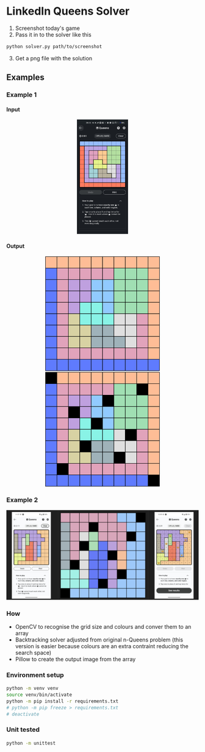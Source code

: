 # LinkedIn Queens Solver

1. Screenshot today's game
2. Pass it in to the solver like this
```bash
python solver.py path/to/screenshot
```
3. Get a png file with the solution

## Examples
### Example 1
#### Input

<p align="middle"> 
<img src="./data/1_in.jpg" alt="input" height="300"/>
</p>

#### Output
<p align="middle"> 
<img src="./data/1_in-input.png" alt="output1" width="300"/>
<img src="./data/1_in-output.png" alt="output1" width="300"/>
</p>

### Example 2
<p align="middle"> 
<img src="./data/2025-04-20-preview.png" alt="example-2" width="600"/>
</p>



### How
 - OpenCV to recognise the grid size and colours and conver them to an array
 - Backtracking solver adjusted from original n-Queens problem (this version is easier because colours are an extra contraint reducing the search space)
 - Pillow to create the output image from the array

### Environment setup
```bash
python -m venv venv
source venv/bin/activate
python -m pip install -r requirements.txt
# python -m pip freeze > requirements.txt
# deactivate
```

### Unit tested
```bash
python -m unittest
```

